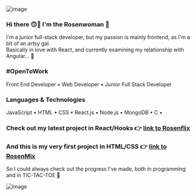 ![image](https://user-images.githubusercontent.com/68274794/102081683-4ce34780-3e19-11eb-91aa-63d681d86dbb.png)

### Hi there 🙃👋 I'm the Rosenwoman 🌹
I'm a junior full-stack developer, but my passion is mainly frontend, as I'm a bit of an artsy gal.   
Basically in love with React, and currently examining my relationship with Angular... 🤭

### #OpenToWork
Front End Developer • Web Developer • Junior Full Stack Developer 

### Languages & Technologies
JavaScript • HTML • CSS • React.js • Node.js • MongoDB • C •

### Check out my latest project in React/Hooks 👉 [link to Rosenflix](https://rosenflix.herokuapp.com/)

### And this is my very first project in HTML/CSS 👉 [link to RosenMix](https://rose-n-mix.herokuapp.com/)
So I could always check out the progress I've made, both in programming and in TIC-TAC-TOE 💪

![image](https://user-images.githubusercontent.com/68274794/102089888-76a26b80-3e25-11eb-841b-e36ce176ecb3.png)










<!--
**hadarose/hadarose** is a ✨ _special_ ✨ repository because its `README.md` (this file) appears on your GitHub profile.

Here are some ideas to get you started:

- 🔭 I’m currently working on ...
- 🌱 I’m currently learning ...
- 👯 I’m looking to collaborate on ...
- 🤔 I’m looking for help with ...
- 💬 Ask me about ...
- 📫 How to reach me: ...
- 😄 Pronouns: ...
- ⚡ Fun fact: ...
-->
